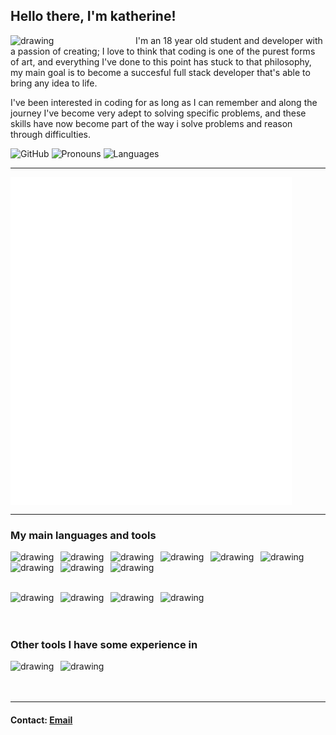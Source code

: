 ## Hello there, I'm katherine!

<img align="left" src="https://raw.githubusercontent.com/KatieUmbra/KatieUmbra/main/assets/PFP.png" alt="drawing" width="200"/>

I'm an 18 year old student and developer with a passion of creating; I love to think that coding is one of the purest forms of art, and everything I've done to this point has stuck to that philosophy, my main goal is to become a succesful full stack developer that's able to bring any idea to life.
<p></p>I've been interested in coding for as long as I can remember and along the journey I've become very adept to solving specific problems, and these skills have now become part of the way i solve problems and reason through difficulties.
<p></p>

![GitHub](https://img.shields.io/github/followers/KatieUmbra?color=lightgray&label=Followers&logo=GitHub&style=for-the-badge)
![Pronouns](https://img.shields.io/static/v1?label=Pronouns&message=She/They&color=pink&style=for-the-badge)
![Languages](https://img.shields.io/static/v1?label=Languages&message=Esp/Eng&color=red&style=for-the-badge)

---

<img align="left" src="https://raw.githubusercontent.com/KatieUmbra/Stats/master/generated/overview.svg#gh-dark-mode-only" alt="Katie's github stats" width="450">
<img align="center" src="https://raw.githubusercontent.com/KatieUmbra/Stats/master/generated/languages.svg#gh-dark-mode-only" alt="Katie's github stats" width="450">

---

### My main languages and tools

<img align="left" src="https://raw.githubusercontent.com/KatieUmbra/KatieUmbra/main/assets/Kotlin.png" alt="drawing" width="80"/>
<img align="left" src="https://raw.githubusercontent.com/KatieUmbra/KatieUmbra/main/assets/Java.png" alt="drawing" width="80"/>
<img align="left" src="https://raw.githubusercontent.com/KatieUmbra/KatieUmbra/main/assets/Python.png" alt="drawing" width="80"/>
<img align="left" src="https://raw.githubusercontent.com/KatieUmbra/KatieUmbra/main/assets/Shell.png" alt="drawing" width="80"/>
<img align="left" src="https://raw.githubusercontent.com/KatieUmbra/KatieUmbra/main/assets/C%23.png" alt="drawing" width="80"/>
<img align="left" src="https://raw.githubusercontent.com/KatieUmbra/KatieUmbra/main/assets/HTML.png" alt="drawing" width="80"/>
<img align="left" src="https://raw.githubusercontent.com/KatieUmbra/KatieUmbra/main/assets/CSS.png" alt="drawing" width="80"/>
<img align="left" src="https://raw.githubusercontent.com/KatieUmbra/KatieUmbra/main/assets/Lua.png" alt="drawing" width="80"/>
<img align="left" src="https://raw.githubusercontent.com/KatieUmbra/KatieUmbra/main/assets/processing.png" alt="drawing" width="80"/>

<br/><br/><br/>

<img align="left" src="https://raw.githubusercontent.com/KatieUmbra/KatieUmbra/main/assets/Arch.png" alt="drawing" width="80"/>
<img align="left" src="https://raw.githubusercontent.com/KatieUmbra/KatieUmbra/main/assets/Linux.png" alt="drawing" width="80"/>
<img align="left" src="https://raw.githubusercontent.com/KatieUmbra/KatieUmbra/main/assets/Unity.png" alt="drawing" width="80"/>
<img align="left" src="https://raw.githubusercontent.com/KatieUmbra/KatieUmbra/main/assets/Gradle.png" alt="drawing" width="80"/>

<br/><br/><br/>

### Other tools I have some experience in

<img align="left" src="https://raw.githubusercontent.com/KatieUmbra/KatieUmbra/main/assets/C%2B%2B.png" alt="drawing" width="80"/>
<img align="left" src="https://raw.githubusercontent.com/KatieUmbra/KatieUmbra/main/assets/C.png" alt="drawing" width="80"/>

<br/><br/><br/>

---

#### Contact:  [Email](mailto:business@kanwi.gay)

